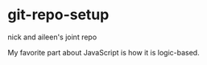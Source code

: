 # git-repo-setup
nick and aileen's joint repo


My favorite part about JavaScript is how it is logic-based.